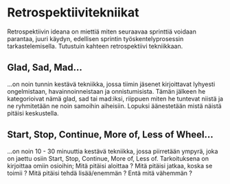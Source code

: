 # Retrospektiivitekniikat

Retrospektiivin ideana on miettiä miten seuraavaa sprinttiä voidaan parantaa, juuri käydyn, edellisen sprintin työskentelyprosessin tarkastelemisella.
Tutustuin kahteen retrospektiivi tekniikkaan. 

## Glad, Sad, Mad...
...on noin tunnin kestävä tekniikka, jossa tiimin jäsenet kirjoittavat lyhyesti ongelmistaan, havainnoinneistaan ja onnistumisista.
Tämän jälkeen he kategorioivat nämä glad, sad tai mad:iksi, riippuen miten he tuntevat niistä ja ne ryhmitetään ne noin samoihin aiheisiin.
Lopuksi äänestetään mistä näistä pitäisi keskustella.

## Start, Stop, Continue, More of, Less of Wheel...
...on noin 10 - 30 minuuttia kestävä tekniikka, jossa piirretään ympyrä, joka on jaettu osiin Start, Stop, Continue, More of, Less of. Tarkoituksena on kirjoittaa omiin osioihin; 
Mitä pitäisi aloittaa ? Mitä pitäisi jatkaa, koska se toimii ? Mitä pitäisi tehdä lisää/enemmän ? Entä mitä vähemmän ?